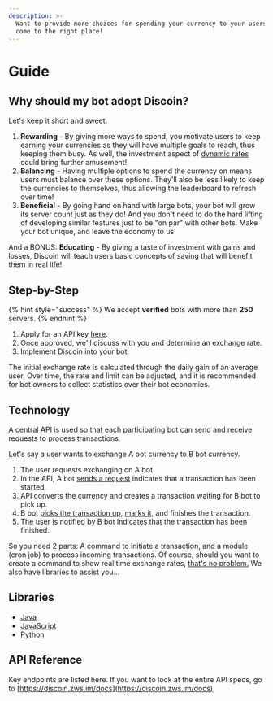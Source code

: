 ```yaml
---
description: >-
  Want to provide more choices for spending your currency to your users? You've
  come to the right place!
---
```


# Guide

## Why should my bot adopt Discoin?

Let's keep it short and sweet.

1. **Rewarding** - By giving more ways to spend, you motivate users to keep earning your currencies as they will have multiple goals to reach, thus keeping them busy. As well, the investment aspect of [dynamic rates ](../untitled.md)could bring further amusement!
2. **Balancing** - Having multiple options to spend the currency on means users must balance over these options. They'll also be less likely to keep the currencies to themselves, thus allowing the leaderboard to refresh over time!
3. **Beneficial** - By going hand on hand with large bots, your bot will grow its server count just as they do! And you don't need to do the hard lifting of developing similar features just to be "on par" with other bots. Make your bot unique, and leave the economy to us!

And a BONUS: **Educating** - By giving a taste of investment with gains and losses, Discoin will teach users basic concepts of saving that will benefit them in real life!

## Step-by-Step

{% hint style="success" %}
We accept **verified** bots with more than **250** servers.
{% endhint %}

1. Apply for an API key [here](https://austinhuang.typeform.com/to/yABBz5).
2. Once approved, we'll discuss with you and determine an exchange rate.
3. Implement Discoin into your bot. 

The initial exchange rate is calculated through the daily gain of an average user. Over time, the rate and limit can be adjusted, and it is recommended for bot owners to collect statistics over their bot economies.

## Technology

A central API is used so that each participating bot can send and receive requests to process transactions.

Let's say a user wants to exchange A bot currency to B bot currency.

1. The user requests exchanging on A bot
2. In the API, A bot [sends a request](implementation.md#create-new-transaction) indicates that a transaction has been started.
3. API converts the currency and creates a transaction waiting for B bot to pick up.
4. B bot [picks the transaction up](implementation.md#get-transactions), [marks it](implementation.md#process-transactions), and finishes the transaction.
5. The user is notified by B bot indicates that the transaction has been finished.

So you need 2 parts: A command to initiate a transaction, and a module \(cron job\) to process incoming transactions. Of course, should you want to create a command to show real time exchange rates, [that's no problem.](https://discoin.zws.im/docs/#/currencies/getManyBase) We also have libraries to assist you...

## Libraries

* [Java](https://github.com/godson777/discoin4j)
* [JavaScript](https://npmjs.com/@discoin/scambio)
* [Python](https://pypi.org/project/discoin/)

## API Reference

Key endpoints are listed here. If you want to look at the entire API specs, go to [https://discoin.zws.im/docs](https://discoin.zws.im/docs).


